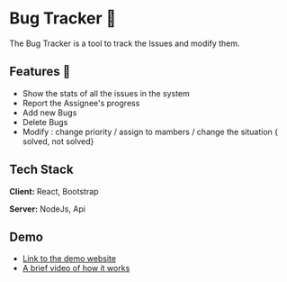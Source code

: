 
# Bug Tracker 🐞

The Bug Tracker is a tool to track the Issues and modify them.




## Features 🚀

- Show the stats of all the issues in the system
- Report the Assignee's progress 
- Add new Bugs
- Delete Bugs
- Modify : change priority / assign to mambers / change the situation { solved, not solved} 



## Tech Stack

**Client:** React, Bootstrap

**Server:** NodeJs, Api


## Demo

 - [Link to the demo website](https://luminous-unicorn-57cc7d.netlify.app/)
 - [A brief video of how it works](https://www.loom.com/share/dc80717c6c724e8c96129166d1f1b3b8)
